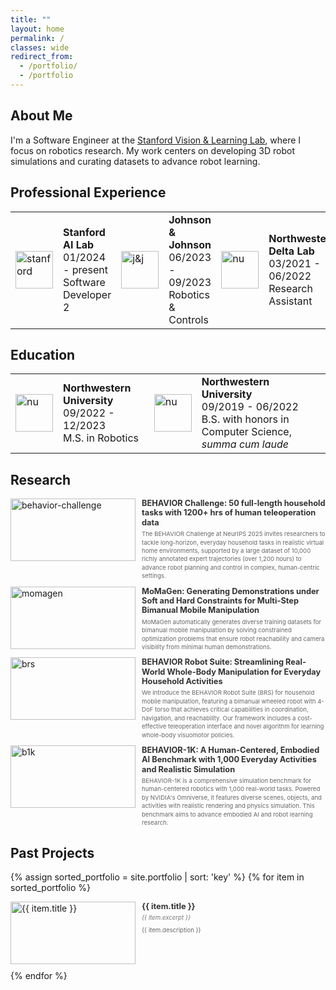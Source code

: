```yaml
---
title: ""
layout: home
permalink: /
classes: wide
redirect_from:
  - /portfolio/
  - /portfolio
---
```


## About Me

I'm a Software Engineer at the [Stanford Vision & Learning Lab](https://svl.stanford.edu/), where I focus on robotics research. My work centers on developing 3D robot simulations and curating datasets to advance robot learning.

## Professional Experience
<table>
  <tbody>
    <tr>
      <td style = "border-bottom-width:0;"><img src="{{site.baseurl}}/assets/images/sail.png" alt="stanford" width="60"></td>
      <td style = "border-bottom-width:0;">
        <strong>Stanford AI Lab</strong> <br> 01/2024 - present <br> Software Developer 2</td>
      <td style = "border-bottom-width:0;"><img src="{{site.baseurl}}/assets/images/johnson-and-johnson.png" alt="j&j" width="60"></td>
      <td style = "border-bottom-width:0;">
        <strong>Johnson & Johnson</strong> <br> 06/2023 - 09/2023 <br> Robotics & Controls</td>
      <td style="border-bottom-width:0;"><img src="{{site.baseurl}}/assets/images/delta-lab.png" alt="nu" width="60"></td>
      <td style="border-bottom-width:0;">
        <strong>Northwestern Delta Lab</strong> <br> 03/2021 - 06/2022 <br> Research Assistant</td>
    </tr>
  </tbody>
</table>

## Education
<table>
  <tbody>
    <tr>
      <td style="border-bottom-width:0;"><img src="{{site.baseurl}}/assets/images/northwestern.jpg" alt="nu" width="60"></td>
      <td style="border-bottom-width:0;">
        <strong>Northwestern University</strong> <br> 09/2022 - 12/2023 <br> M.S. in Robotics
      </td>
      <td style="border-bottom-width:0;"><img src="{{site.baseurl}}/assets/images/northwestern.jpg" alt="nu" width="60"></td>
      <td style="border-bottom-width:0;">
        <strong>Northwestern University</strong> <br> 09/2019 - 06/2022 <br> B.S. with honors in Computer Science, <em>summa cum laude</em>
      </td>
    </tr>
  </tbody>
</table>


## Research

<div class="container">
  <div class="image-container">
    <a href="https://behavior.stanford.edu/challenge/">
      <img src="{{site.baseurl}}/assets/images/behavior_challenge.png" alt="behavior-challenge">
    </a>
  </div>
  <div class="text-container">
    <div class="header-row">
      <a href="https://behavior.stanford.edu/challenge/" class="title-link">
        <h3>BEHAVIOR Challenge: 50 full-length household tasks with 1200+ hrs of human teleoperation data</h3>
      </a>
    </div>
    <div class="text-content">
      <p>The BEHAVIOR Challenge at NeurIPS 2025 invites researchers to tackle long-horizon, everyday household tasks in realistic virtual home environments, supported by a large dataset of 10,000 richly annotated expert trajectories (over 1,200 hours) to advance robot planning and control in complex, human-centric settings.</p>
    </div>
  </div>
</div>

<div class="container">
  <div class="image-container">
    <a href="https://momagen.github.io/">
      <img src="{{site.baseurl}}/assets/images/momagen.png" alt="momagen">
    </a>
  </div>
  <div class="text-container">
    <div class="header-row">
      <a href="https://momagen.github.io/" class="title-link">
        <h3>MoMaGen: Generating Demonstrations under Soft and Hard Constraints for Multi-Step Bimanual Mobile Manipulation</h3>
      </a>
    </div>
    <div class="text-content">
      <p>MoMaGen automatically generates diverse training datasets for bimanual mobile manipulation by solving constrained optimization problems that ensure robot reachability and camera visibility from minimal human demonstrations.</p>
    </div>
  </div>
</div>

<div class="container">
  <div class="image-container">
    <a href="https://behavior-robot-suite.github.io/">
      <img src="{{site.baseurl}}/assets/images/brs_hardware.jpg" alt="brs">
    </a>
  </div>
  <div class="text-container">
    <div class="header-row">
      <a href="https://behavior-robot-suite.github.io/" class="title-link">
        <h3>BEHAVIOR Robot Suite: Streamlining Real-World Whole-Body Manipulation for Everyday Household Activities</h3>
      </a>
    </div>
    <div class="text-content">
      <p>We introduce the BEHAVIOR Robot Suite (BRS) for household mobile manipulation, featuring a bimanual wheeled robot with 4-DoF torso that achieves critical capabilities in coordination, navigation, and reachability. Our framework includes a cost-effective teleoperation interface and novel algorithm for learning whole-body visuomotor policies.</p>
    </div>
  </div>
</div>

<div class="container">
  <div class="image-container">
    <a href="https://behavior.stanford.edu">
      <img src="{{site.baseurl}}/assets/images/b1k.jpg" alt="b1k">
    </a>
  </div>
  <div class="text-container">
    <div class="header-row">
      <a href="https://behavior.stanford.edu" class="title-link">
        <h3>BEHAVIOR-1K: A Human-Centered, Embodied AI Benchmark with 1,000 Everyday Activities and Realistic Simulation</h3>
      </a>
    </div>
    <div class="text-content">
      <p>BEHAVIOR-1K is a comprehensive simulation benchmark for human-centered robotics with 1,000 real-world tasks. Powered by NVIDIA's Omniverse, it features diverse scenes, objects, and activities with realistic rendering and physics simulation. This benchmark aims to advance embodied AI and robot learning research.</p>
    </div>
  </div>
</div>

## Past Projects

{% assign sorted_portfolio = site.portfolio | sort: 'key' %}
{% for item in sorted_portfolio %}
<div class="container">
  <div class="image-container">
    <a href="{{ item.url | relative_url }}">
      <img src="{{ item.header.teaser | relative_url }}" alt="{{ item.title }}">
    </a>
  </div>
  <div class="text-container">
    <div class="header-row">
      <a href="{{ item.url | relative_url }}" class="title-link">
        <h3>{{ item.title }}</h3>
      </a>
    </div>
    <div class="tech-stack">
      <p><em>{{ item.excerpt }}</em></p>
    </div>
    <div class="text-content">
      <p>{{ item.description }}</p>
    </div>
  </div>
</div>
{% endfor %}

<style>
.container {
  display: flex;
  margin-bottom: 10px;
  gap: 10px;
}

.image-container {
  flex: 0 0 200px;
  height: 100px;
  overflow: hidden;
}

.image-container img {
  width: 100%;
  height: 100%;
  object-fit: cover;
  object-position: center;
  display: block;
  transition: opacity 0.2s;
}

/* Special handling for logo-style images in the experience/education tables */
table img {
  width: 60px;
  height: 60px;
  object-fit: contain;
}

.image-container img:hover {
  opacity: 0.8;
}

.text-container {
  flex: 1;
  display: flex;
  flex-direction: column;
  min-height: 100px;
  justify-content: flex-start;
}

.header-row {
  display: flex;
  justify-content: space-between;
  align-items: flex-start;
  margin-bottom: 0.25rem;
}

.header-row h3 {
  margin: 0;
  font-size: 0.8rem;
  color: #333;
  transition: color 0.2s;
  line-height: 1.2;
}

.title-link {
  text-decoration: none;
  color: inherit;
}

.title-link:hover h3 {
  color: #0066cc;
  text-decoration: underline;
}

.tech-stack {
  margin-bottom: 0.5rem;
}

.tech-stack p {
  margin: 0;
  font-size: 0.6rem;
  color: #777;
}

.text-content p {
  margin: 0;
  font-size: 0.6rem;
  line-height: 1.4;
  color: #666;
}
</style>